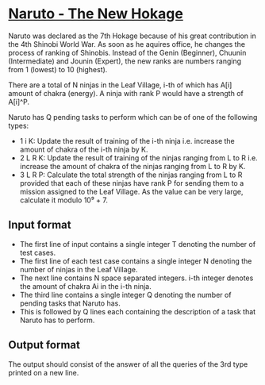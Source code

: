 # [Naruto - The New Hokage][link]

Naruto was declared as the 7th Hokage because of his great contribution in the 4th Shinobi World War. As soon as he aquires office, he changes the process of ranking of Shinobis. Instead of the Genin (Beginner), Chuunin (Intermediate) and Jounin (Expert), the new ranks are numbers ranging from 1 (lowest) to 10 (highest).

There are a total of N ninjas in the Leaf Village, i-th of which has A[i] amount of chakra (energy). A ninja with rank P would have a strength of A[i]^P.

Naruto has Q pending tasks to perform which can be of one of the following types:

- 1 i K: Update the result of training of the i-th ninja i.e. increase the amount of chakra of the i-th ninja by K.
- 2 L R K: Update the result of training of the ninjas ranging from L to R i.e. increase the amount of chakra of the ninjas ranging from L to R by K.
- 3 L R P: Calculate the total strength of the ninjas ranging from L to R provided that each of these ninjas have rank P for sending them to a mission assigned to the Leaf Village. As the value can be very large, calculate it modulo 10⁹ + 7.

## Input format

- The first line of input contains a single integer T denoting the number of test cases.
- The first line of each test case contains a single integer N denoting the number of ninjas in the Leaf Village.
- The next line contains N space separated integers. i-th integer denotes the amount of chakra Ai in the i-th ninja.
- The third line contains a single integer Q denoting the number of pending tasks that Naruto has.
- This is followed by Q lines each containing the description of a task that Naruto has to perform.

## Output format

The output should consist of the answer of all the queries of the 3rd type printed on a new line.

[link]: https://www.hackerearth.com/practice/data-structures/advanced-data-structures/segment-trees/practice-problems/algorithm/road-to-dmg-8883b64f/
